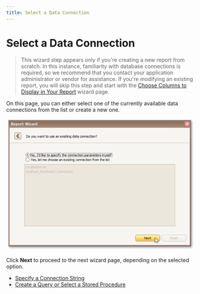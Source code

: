 ```yaml
---
title: Select a Data Connection
---
```

# Select a Data Connection
> This wizard step appears only if you're creating a new report from scratch. In this instance, familiarity with database connections is required, so we recommend that you contact your application administrator or vendor for assistance. If you're modifying an existing report, you will skip this step and start with the [Choose Columns to Display in Your Report](../choose-columns-to-display-in-your-report.md) wizard page.

On this page, you can either select one of the currently available data connections from the list or create a new one.

![RD_ReportWizard_Standard_2](../../../../../../images/img8320.png)

Click **Next** to proceed to the next wizard page, depending on the selected option.
* [Specify a Connection String](specify-a-connection-string.md)
* [Create a Query or Select a Stored Procedure](create-a-query-or-select-a-stored-procedure.md)
